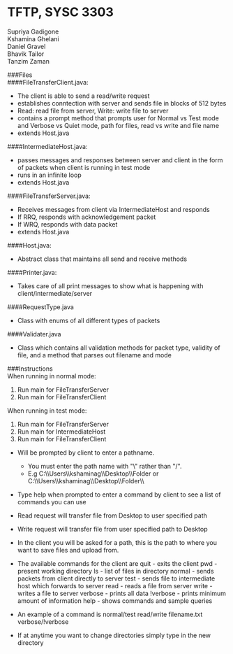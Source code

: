 # TFTP, SYSC 3303
Supriya Gadigone <br />
Kshamina Ghelani <br />
Daniel Gravel <br />
Bhavik Tailor <br />
Tanzim Zaman <br />

###Files <br />
####FileTransferClient.java: <br />
  * The client is able to send a read/write request <br />
  * establishes conntection with server and sends file in blocks of 512 bytes <br />
  * Read: read file from server, Write: write file to server <br />
  * contains a prompt method that prompts user for Normal vs Test mode and Verbose vs Quiet mode, path for files, read vs write and file name <br />
  * extends Host.java <br />

####IntermediateHost.java: <br />
  * passes messages and responses between server and client in the form of packets when client is running in test mode <br />
  * runs in an infinite loop <br />
  * extends Host.java <br />

####FileTransferServer.java: <br />
  * Receives messages from client via IntermediateHost and responds <br />
  * If RRQ, responds with acknowledgement packet <br />
  * If WRQ, responds with data packet <br />
  * extends Host.java <br />

####Host.java: <br />
  * Abstract class that maintains all send and receive methods <br />

####Printer.java: <br />
  * Takes care of all print messages to show what is happening with client/intermediate/server <br />

####RequestType.java
  * Class with enums of all different types of packets

####Validater.java
  * Class which contains all validation methods for packet type, validity of file, and a method that parses out filename and mode

###Instructions <br />
When running in normal mode: <br />
1. Run main for FileTransferServer <br />
2. Run main for FileTransferClient <br />

When running in test mode: <br />
1. Run main for FileTransferServer <br />
2. Run main for IntermediateHost <br />
3. Run main for FileTransferClient <br />

  * Will be prompted by client to enter a pathname.
     * You must enter the path name with "\\\" rather than "/".
     * E.g C:\\\Users\\\kshaminag\\\Desktop\\\Folder or C:\\\Users\\\kshaminag\\\Desktop\\\Folder\\\
  * Type help when prompted to enter a command by client to see a list of commands you can use

  * Read request will transfer file from Desktop to user specified path
  * Write request will transfer file from user specified path to Desktop
  * In the client you will be asked for a path, this is the path to where you
  want to save files and upload from.
  * The available commands for the client are
  quit - exits the client
  pwd - present working directory
  ls - list of files in directory
  normal - sends packets from client directly to server
  test - sends file to intermediate host which forwards to server
  read - reads a file from server
  write - writes a file to server
  verbose - prints all data
  !verbose - prints minimum amount of information
  help - shows commands and sample queries
  * An example of a command is normal/test read/write filename.txt verbose/!verbose
  * If at anytime you want to change directories simply type in the new directory
